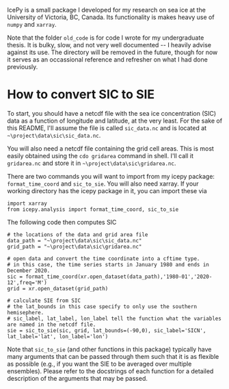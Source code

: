 IcePy is a small package I developed for my research on sea ice at the University of Victoria, BC, Canada. Its functionality is makes heavy use of `numpy` and `xarray`.

Note that the folder `old_code` is for code I wrote for my undergraduate thesis. It is bulky, slow, and not very well documented -- I heavily advise against its use. The directory will be removed in the future, though for now it serves as an occassional reference and refresher on what I had done previously.

# How to convert SIC to SIE

To start, you should have a netcdf file with the sea ice concentration (SIC) data as a function of longitude and latitude, at the very least. For the sake of this README, I'll assume the file is called `sic_data.nc` and is located at `~\project\data\sic\sic_data.nc`. 

You will also need a netcdf file containing the grid cell areas. This is most easily obtained using the `cdo gridarea` command in shell. I'll call it `gridarea.nc` and store it in `~\project\data\sic\gridarea.nc`.

There are two commands you will want to import from my icepy package: `format_time_coord` and `sic_to_sie`. You will also need xarray. If your working directory has the icepy package in it, you can import these via
```
import xarray
from icepy.analysis import format_time_coord, sic_to_sie
```

The following code then computes SIC
```
# the locations of the data and grid area file
data_path = "~\project\data\sic\sic_data.nc"
grid_path = "~\project\data\sic\gridarea.nc"

# open data and convert the time coordinate into a cftime type.
# in this case, the time series starts in January 1980 and ends in December 2020.
sic = format_time_coord(xr.open_dataset(data_path),'1980-01','2020-12',freq='M')
grid = xr.open_dataset(grid_path)

# calculate SIE from SIC
# the lat_bounds in this case specify to only use the southern hemisephere.
# sic_label, lat_label, lon_label tell the function what the variables are named in the netcdf file.
sie = sic_to_sie(sic, grid, lat_bounds=(-90,0), sic_label='SICN', lat_label='lat', lon_label='lon')
```

Note that `sic_to_sie` (and other functions in this package) typically have many arguments that can be passed through them such that it is as flexible as possible (e.g., if you want the SIE to be averaged over multiple ensembles). Please refer to the docstrings of each function for a detailed description of the arguments that may be passed. 
